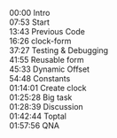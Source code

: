 00:00 Intro  
07:53 Start  
13:43 Previous Code  
16:26 clock-form  
37:27 Testing & Debugging  
41:55 Reusable form  
45:33 Dynamic Offset  
54:48 Constants  
01:14:01 Create clock  
01:25:28 Big task  
01:28:39 Discussion  
01:42:44 Toptal  
01:57:56 QNA
